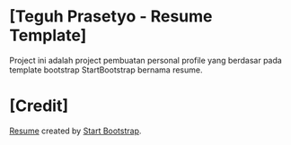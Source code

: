 # [Teguh Prasetyo - Resume Template]

Project ini adalah project pembuatan personal profile yang berdasar pada template bootstrap StartBootstrap bernama resume.

# [Credit]
[Resume](https://startbootstrap.com/template-overviews/resume/) created by [Start Bootstrap](http://startbootstrap.com/). 
